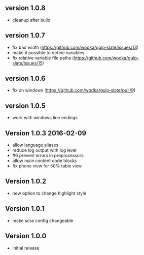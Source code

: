 ## version 1.0.8

- cleanup after build

## version 1.0.7

- fix bad width (https://github.com/wodka/gulp-slate/issues/13)
- make it possible to define variables
- fix relative variable file paths (https://github.com/wodka/gulp-slate/issues/15)

## version 1.0.6

- fix on windows (https://github.com/wodka/gulp-slate/pull/9)

## version 1.0.5

- work with windows line endings

## Version 1.0.3 **2016-02-09**

- allow language aliases
- reduce log output with log level
- #6 prevent errors in preprocessors
- allow main content code blocks
- fix phone view for 50% table view

## Version 1.0.2

- new option to change highlight style

## Version 1.0.1

- make scss config changeable

## Version 1.0.0

- initial release
